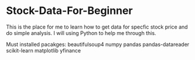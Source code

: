# Stock-Data-For-Beginner

This is the place for me to learn how to get data for specfic stock price and do simple analysis.
I will using Python to help me through this.

Must installed pacakges:
beautifulsoup4
numpy
pandas
pandas-datareader 
scikit-learn 
matplotlib 
yfinance
